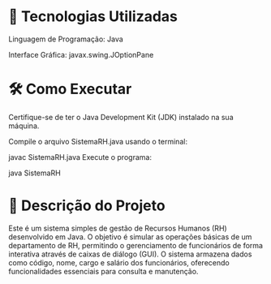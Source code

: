 <h1>🚀 Tecnologias Utilizadas </h1>
Linguagem de Programação: Java

Interface Gráfica: javax.swing.JOptionPane

<h1>🛠️ Como Executar </h1>

Certifique-se de ter o Java Development Kit (JDK) instalado na sua máquina.

Compile o arquivo SistemaRH.java usando o terminal:

javac SistemaRH.java
Execute o programa:

java SistemaRH
<h1>📄 Descrição do Projeto </h1>
Este é um sistema simples de gestão de Recursos Humanos (RH) desenvolvido em Java. O objetivo é simular as operações básicas de um departamento de RH, permitindo o gerenciamento de funcionários de forma interativa através de caixas de diálogo (GUI). O sistema armazena dados como código, nome, cargo e salário dos funcionários, oferecendo funcionalidades essenciais para consulta e manutenção.
